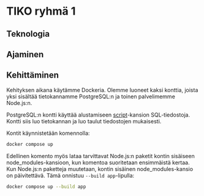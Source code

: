 # TIKO ryhmä 1

## Teknologia

## Ajaminen

## Kehittäminen

Kehityksen aikana käytämme Dockeria. Olemme luoneet kaksi konttia, joista yksi
sisältää tietokannamme PostgreSQL:n ja toinen palvelimemme Node.js:n.

PostgreSQL:n kontti käyttää alustamiseen [script](./script)-kansion
SQL-tiedostoja. Kontti siis luo tietokannan ja luo taulut tiedostojen
mukaisesti.

Kontit käynnistetään komennolla:

```bash
docker compose up
```

Edellinen komento myös lataa tarvittavat Node.js:n paketit kontin sisäiseen
node_modules-kansioon, kun komentoa suoritetaan ensimmäistä kertaa.
Kun Node.js:n paketteja muutetaan, kontin sisäinen node_modules-kansio on
päivitettävä. Tämä onnistuu `--build app`-lipulla:

```bash
docker compose up --build app
```
